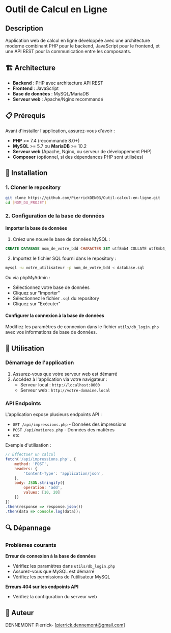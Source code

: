 # Outil de Calcul en Ligne

## Description

Application web de calcul en ligne développée avec une architecture moderne combinant PHP pour le backend, JavaScript pour le frontend, et une API REST pour la communication entre les composants.

## 🏗️ Architecture

- **Backend** : PHP avec architecture API REST
- **Frontend** : JavaScript
- **Base de données** : MySQL/MariaDB
- **Serveur web** : Apache/Nginx recommandé

## 📋 Prérequis

Avant d'installer l'application, assurez-vous d'avoir :

- **PHP** >= 7.4 (recommandé 8.0+)
- **MySQL** >= 5.7 ou **MariaDB** >= 10.2
- **Serveur web** (Apache, Nginx, ou serveur de développement PHP)
- **Composer** (optionnel, si des dépendances PHP sont utilisées)

## 🚀 Installation

### 1. Cloner le repository

```bash
git clone https://github.com/PierrickDEN03/Outil-calcul-en-ligne.git
cd [NOM_DU_PROJET]
```

### 2. Configuration de la base de données

#### Importer la base de données

1. Créez une nouvelle base de données MySQL :
```sql
CREATE DATABASE nom_de_votre_bdd CHARACTER SET utf8mb4 COLLATE utf8mb4_unicode_ci;
```

2. Importez le fichier SQL fourni dans le repository :
```bash
mysql -u votre_utilisateur -p nom_de_votre_bdd < database.sql
```

Ou via phpMyAdmin :
- Sélectionnez votre base de données
- Cliquez sur "Importer"
- Sélectionnez le fichier `.sql` du repository
- Cliquez sur "Exécuter"

#### Configurer la connexion à la base de données

Modifiez les paramètres de connexion dans le fichier `utils/db_login.php` avec vos informations de base de données.

## 🎯 Utilisation

### Démarrage de l'application

1. Assurez-vous que votre serveur web est démarré
2. Accédez à l'application via votre navigateur :
   - Serveur local : `http://localhost:8000`
   - Serveur web : `http://votre-domaine.local`

### API Endpoints

L'application expose plusieurs endpoints API :

- `GET /api/impressions.php` - Données des impressions
- `POST /api/matieres.php` - Données des matières
- etc

Exemple d'utilisation :
```javascript
// Effectuer un calcul
fetch('/api/impressions.php', {
    method: 'POST',
    headers: {
        'Content-Type': 'application/json',
    },
    body: JSON.stringify({
        operation: 'add',
        values: [10, 20]
    })
})
.then(response => response.json())
.then(data => console.log(data));
```

## 🔍 Dépannage

### Problèmes courants

**Erreur de connexion à la base de données**
- Vérifiez les paramètres dans `utils/db_login.php`
- Assurez-vous que MySQL est démarré
- Vérifiez les permissions de l'utilisateur MySQL

**Erreurs 404 sur les endpoints API**
- Vérifiez la configuration du serveur web

## 👥 Auteur

DENNEMONT Pierrick- [pierrick.dennemont@gmail.com]
